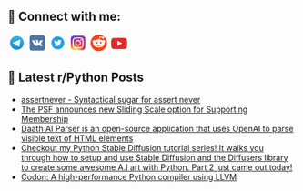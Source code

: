 ## 🔎 Connect with me:
[<img src="https://github.com/bullbesh/bullbesh/blob/main/images/Telegram.png" width="32" height="32" />](https://t.me/bullbesh)
[<img src="https://github.com/bullbesh/bullbesh/blob/main/images/VK.png" width="32" height="32" />](https://vk.com/bullbesh)
[<img src="https://github.com/bullbesh/bullbesh/blob/main/images/Twitter.png" width="32" height="32" />](https://twitter.com/bullbesh1)
[<img src="https://github.com/bullbesh/bullbesh/blob/main/images/Instagram.png" width="32" height="32" />](https://www.instagram.com/bullbesh)
[<img src="https://github.com/bullbesh/bullbesh/blob/main/images/Reddit.png" width="32" height="32" />](https://www.reddit.com/user/bullbesh)
[<img src="https://github.com/bullbesh/bullbesh/blob/main/images/YouTube.png" width="32" height="32" />](https://www.youtube.com/channel/UCtfjRs6uzgq5mfm8S06WTcg)

## 📕 Latest r/Python Posts
<!-- BLOG-POST-LIST:START -->
- [assertnever - Syntactical sugar for assert never](https://www.reddit.com/r/Python/comments/zgcplq/assertnever_syntactical_sugar_for_assert_never/)
- [The PSF announces new Sliding Scale option for Supporting Membership](https://www.reddit.com/r/Python/comments/zgb2ga/the_psf_announces_new_sliding_scale_option_for/)
- [Daath AI Parser is an open-source application that uses OpenAI to parse visible text of HTML elements](https://www.reddit.com/r/Python/comments/zgaz4c/daath_ai_parser_is_an_opensource_application_that/)
- [Checkout my Python Stable Diffusion tutorial series! It walks you through how to setup and use Stable Diffusion and the Diffusers library to create some awesome A.I art with Python. Part 2 just came out today!](https://www.reddit.com/r/Python/comments/zg8mic/checkout_my_python_stable_diffusion_tutorial/)
- [Codon: A high-performance Python compiler using LLVM](https://www.reddit.com/r/Python/comments/zg85e8/codon_a_highperformance_python_compiler_using_llvm/)
<!-- BLOG-POST-LIST:END -->
